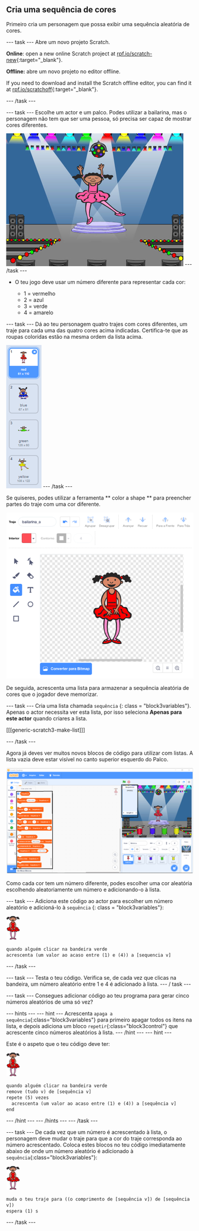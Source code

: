 ## Cria uma sequência de cores

Primeiro cria um personagem que possa exibir uma sequência aleatória de cores.

\--- task \--- Abre um novo projeto Scratch.

**Online**: open a new online Scratch project at [rpf.io/scratch-new](https://rpf.io/scratch-new){:target="_blank"}.

**Offline:** abre um novo projeto no editor offline.

If you need to download and install the Scratch offline editor, you can find it at [rpf.io/scratchoff](https://rpf.io/scratchoff){:target="_blank"}.

\--- /task \---

\--- task \--- Escolhe um actor e um palco. Podes utilizar a bailarina, mas o personagem não tem que ser uma pessoa, só precisa ser capaz de mostrar cores diferentes.

![captura de ecrã](images/colour-sprite.png) \--- /task \---

+ O teu jogo deve usar um número diferente para representar cada cor:
    
    + 1 = vermelho
    + 2 = azul
    + 3 = verde
    + 4 = amarelo

\--- task \--- Dá ao teu personagem quatro trajes com cores diferentes, um traje para cada uma das quatro cores acima indicadas. Certifica-te que as roupas coloridas estão na mesma ordem da lista acima.

![captura de ecrã](images/colour-costume.png) \--- /task \---

Se quiseres, podes utilizar a ferramenta ** color a shape ** para preencher partes do traje com uma cor diferente.

![preenche-a-forma](images/color-a-shape.png)

De seguida, acrescenta uma lista para armazenar a sequência aleatória de cores que o jogador deve memorizar.

\--- task \--- Cria uma lista chamada ` sequência ` {: class = "block3variables"}. Apenas o actor necessita ver esta lista, por isso seleciona **Apenas para este actor** quando criares a lista.

[[[generic-scratch3-make-list]]]

\--- /task \---

Agora já deves ver muitos novos blocos de código para utilizar com listas. A lista vazia deve estar visível no canto superior esquerdo do Palco.

![captura de ecrã](images/colour-list-blocks-annotated.png)

Como cada cor tem um número diferente, podes escolher uma cor aleatória escolhendo aleatoriamente um número e adicionando-o à lista.

\--- task \--- Adiciona este código ao actor para escolher um número aleatório e adicioná-lo à `sequência` {: class = "block3variables"}:

![bailarina](images/ballerina.png)

```blocks3
quando alguém clicar na bandeira verde
acrescenta (um valor ao acaso entre (1) e (4)) a [sequencia v]
```

\--- /task \---

\--- task \--- Testa o teu código. Verifica se, de cada vez que clicas na bandeira, um número aleatório entre 1 e 4 é adicionado à lista. \--- / task \---

\--- task \--- Consegues adicionar código ao teu programa para gerar cinco números aleatórios de uma só vez?

\--- hints \--- \--- hint \--- Acrescenta `apaga a sequência`{:class="block3variables"} para primeiro apagar todos os itens na lista, e depois adiciona um bloco `repetir`{:class="block3control"} que acrescente cinco números aleatórios à lista. \--- /hint \--- \--- hint \---

Este é o aspeto que o teu código deve ter:

![bailarina](images/ballerina.png)

```blocks3
quando alguém clicar na bandeira verde
remove (tudo v) de [sequência v]
repete (5) vezes 
  acrescenta (um valor ao acaso entre (1) e (4)) a [sequência v]
end
```

\--- /hint \--- \--- /hints \--- \--- /task \---

\--- task \--- De cada vez que um número é acrescentado à lista, o personagem deve mudar o traje para que a cor do traje corresponda ao número acrescentado. Coloca estes blocos no teu código imediatamente abaixo de onde um número aleatório é adicionado à `sequência`{:class="block3variables"}:

![bailarina](images/ballerina.png)

```blocks3
muda o teu traje para ((o comprimento de [sequência v]) de [sequência v])
espera (1) s
```

\--- /task \---